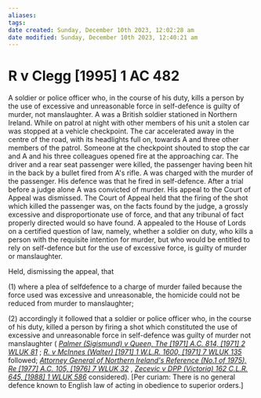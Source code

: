 ```yaml
---
aliases: 
tags: 
date created: Sunday, December 10th 2023, 12:02:28 am
date modified: Sunday, December 10th 2023, 12:40:21 am
---
```


# R v Clegg [1995] 1 AC 482

A soldier or police officer who, in the course of his duty, kills a person by the use of excessive and unreasonable force in self-defence is guilty of murder, not manslaughter. A was a British soldier stationed in Northern Ireland. While on patrol at night with other members of his unit a stolen car was stopped at a vehicle checkpoint. The car accelerated away in the centre of the road, with its headlights full on, towards A and three other members of the patrol. Someone at the checkpoint shouted to stop the car and A and his three colleagues opened fire at the approaching car. The driver and a rear seat passenger were killed, the passenger having been hit in the back by a bullet fired from A's rifle. A was charged with the murder of the passenger. His defence was that he fired in self-defence. After a trial before a judge alone A was convicted of murder. His appeal to the Court of Appeal was dismissed. The Court of Appeal held that the firing of the shot which killed the passenger was, on the facts found by the judge, a grossly excessive and disproportionate use of force, and that any tribunal of fact properly directed would so have found. A appealed to the House of Lords on a certified question of law, namely, whether a soldier on duty, who kills a person with the requisite intention for murder, but who would be entitled to rely on self-defence but for the use of excessive force, is guilty of murder or manslaughter.

Held, dismissing the appeal, that

(1) where a plea of selfdefence to a charge of murder failed because the force used was excessive and unreasonable, the homicide could not be reduced from murder to manslaughter;

(2) accordingly it followed that a soldier or police officer who, in the course of his duty, killed a person by firing a shot which constituted the use of excessive and unreasonable force in self-defence was guilty of murder not manslaughter ( _[Palmer (Sigismund) v Queen, The [1971] A.C. 814, [1971] 2 WLUK 81](https://uk.westlaw.com/Document/I197C4410E42811DA8FC2A0F0355337E9/View/FullText.html?originationContext=document&transitionType=DocumentItem&ppcid=a7a9f9cc3c0b4b63bba39cf5983dd951&contextData=(sc.Default))_ ; _[R. v McInnes (Walter) [1971] 1 W.L.R. 1600, [1971] 7 WLUK 135](https://uk.westlaw.com/Document/I59AF5AE0E42811DA8FC2A0F0355337E9/View/FullText.html?originationContext=document&transitionType=DocumentItem&ppcid=a7a9f9cc3c0b4b63bba39cf5983dd951&contextData=(sc.Default))_ followed; _[Attorney General of Northern Ireland's Reference (No.1 of 1975), Re [1977] A.C. 105, [1976] 7 WLUK 32](https://uk.westlaw.com/Document/I69C58220E42711DA8FC2A0F0355337E9/View/FullText.html?originationContext=document&transitionType=DocumentItem&ppcid=a7a9f9cc3c0b4b63bba39cf5983dd951&contextData=(sc.Default))_ , _[Zecevic v DPP (Victoria) 162 C.L.R. 645, [1988] 1 WLUK 586](https://uk.westlaw.com/Document/IAD4F9440E4B811DAB61499BEED25CD3B/View/FullText.html?originationContext=document&transitionType=DocumentItem&ppcid=a7a9f9cc3c0b4b63bba39cf5983dd951&contextData=(sc.Default))_ considered). [Per curiam: There is no general defence known to English law of acting in obedience to superior orders.]
